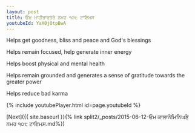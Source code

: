 ```yaml
---
layout: post
title: ਓਮ ਮਾਹੀਭਾਰਤਰੇ ਨਮਹ ੧੦੮ ਟਾਇਮਸ
youtubeId: YaX0jOtpBwA
---
```

 
 
Helps get goodness, bliss and peace and God's blessings
 
Helps remain focused, help generate inner energy 
 
Helps boost physical and mental health 
 
Helps remain grounded and generates a sense of gratitude towards the greater power 
 
Helps reduce bad karma
 
 
 
 


{% include youtubePlayer.html id=page.youtubeId %}
 
[Next]({{ site.baseurl }}{% link  split2/_posts/2015-06-12-ਓਮ ਕਾਲਾਨੇਮਿਨਿਘਣੇ ਨਮਹ ੧੦੮ ਟਾਇਮਸ.md%})
 
